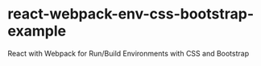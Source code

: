 # react-webpack-env-css-bootstrap-example
React with Webpack for Run/Build Environments with CSS and Bootstrap
